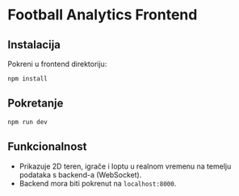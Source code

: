 # Football Analytics Frontend

## Instalacija

Pokreni u frontend direktoriju:
```
npm install
```

## Pokretanje

```
npm run dev
```

## Funkcionalnost
- Prikazuje 2D teren, igrače i loptu u realnom vremenu na temelju podataka s backend-a (WebSocket).
- Backend mora biti pokrenut na `localhost:8000`. 